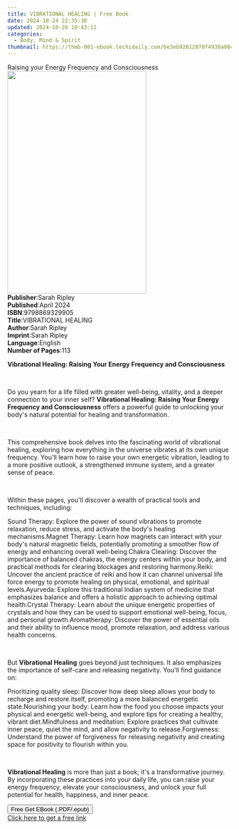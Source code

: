 ```yaml
---
title: VIBRATIONAL HEALING | Free Book
date: 2024-10-24 22:35:38
updated: 2024-10-26 10:43:11
categories:
  - Body, Mind & Spirit
thumbnail: https://thmb-001-ebook.techidaily.com/6e3eb92612070f4930a084b50fc86dad92935123ca919d56774d343327756ee2.jpg
---
```

<main id="book-container">
  <div class="flex flex-col">
    <div class="book-brief flex-1 py-6 px-4 sm:p-6 md:py-10 md:px-8">
      <!-- brief-->
      <div class="book-brief-main">
        Raising your Energy Frequency and Consciousness
      </div>
    </div>
    <div
      class="book-meta-info flex-1 grid gap-4 col-start-1 col-end-3 row-start-1 sm:mb-6 sm:grid-cols-4 lg:gap-6 lg:col-start-2 lg:row-end-6 lg:row-span-6 lg:mb-0"
    >
      <div
        class="book-meta-info-left place-content-center mt-4 p-4 text-sm leading-6 col-start-2 col-span-2 dark:text-slate-400"
      >
        <img
          class="w-full h-500 object-cover rounded-lg sm:h-255 sm:col-span-2 lg:col-span-full"
          src="https://img-001-ebook.techidaily.com/32c4a99e4c2b8cc9b4773b4538f6000990041e390604956c20bf6d5ed3486dc6.jpg"
          alt=""
          width="312"
          height="500"
        />
      </div>
      <div
        class="book-meta-info-right mt-2 col-start-1 row-start-2 col-span-3 self-center"
      >
        <!-- meta data  -->
        <div class="flex flex-col px-4 md:px-8">
          <div class="flex-1">
            <strong>Publisher</strong>:<span class="px-2">Sarah Ripley</span>
          </div>
          <div class="flex-1">
            <strong>Published</strong>:<span class="px-2">April 2024</span>
          </div>
          <div class="flex-1">
            <strong>ISBN</strong>:<span class="px-2">9798869329905</span>
          </div>
          <div class="flex-1">
            <strong>Title</strong>:<span class="px-2">VIBRATIONAL HEALING</span>
          </div>
          <div class="flex-1">
            <strong>Author</strong>:<span class="px-2">Sarah Ripley</span>
          </div>
          <div class="flex-1">
            <strong>Imprint</strong>:<span class="px-2">Sarah Ripley</span>
          </div>
          <div class="flex-1">
            <strong>Language</strong>:<span class="px-2">English</span>
          </div>
          <div class="flex-1">
            <strong>Number of Pages</strong>:<span class="px-2">113</span>
          </div>
        </div>
      </div>
    </div>
    <div class="book-description flex-1 py-6 px-4 sm:p-6 md:py-10 md:px-8">
      <div class="book-description-main">
        <div accordion-content="" id="description">
          <p>
            <strong
              >Vibrational Healing: Raising Your Energy Frequency and
              Consciousness</strong
            >
          </p>
          <p><br /></p>
          <p>
            Do you yearn for a life filled with greater well-being, vitality,
            and a deeper connection to your inner self?
            <strong
              >Vibrational Healing: Raising Your Energy Frequency and
              Consciousness</strong
            >
            offers a powerful guide to unlocking your body's natural potential
            for healing and transformation.
          </p>
          <p><br /></p>
          <p>
            This comprehensive book delves into the fascinating world of
            vibrational healing, exploring how everything in the universe
            vibrates at its own unique frequency. You'll learn how to raise your
            own energetic vibration, leading to a more positive outlook, a
            strengthened immune system, and a greater sense of peace.
          </p>
          <p><br /></p>
          <p>
            Within these pages, you'll discover a wealth of practical tools and
            techniques, including:
          </p>
          Sound Therapy: Explore the power of sound vibrations to promote
          relaxation, reduce stress, and activate the body's healing
          mechanisms.Magnet Therapy: Learn how magnets can interact with your
          body's natural magnetic fields, potentially promoting a smoother flow
          of energy and enhancing overall well-being.Chakra Clearing: Discover
          the importance of balanced chakras, the energy centers within your
          body, and practical methods for clearing blockages and restoring
          harmony.Reiki: Uncover the ancient practice of reiki and how it can
          channel universal life force energy to promote healing on physical,
          emotional, and spiritual levels.Ayurveda: Explore this traditional
          Indian system of medicine that emphasizes balance and offers a
          holistic approach to achieving optimal health.Crystal Therapy: Learn
          about the unique energetic properties of crystals and how they can be
          used to support emotional well-being, focus, and personal
          growth.Aromatherapy: Discover the power of essential oils and their
          ability to influence mood, promote relaxation, and address various
          health concerns.
          <p><br /></p>
          <p>
            But <strong>Vibrational Healing</strong> goes beyond just
            techniques. It also emphasizes the importance of self-care and
            releasing negativity. You'll find guidance on:
          </p>
          Prioritizing quality sleep: Discover how deep sleep allows your body
          to recharge and restore itself, promoting a more balanced energetic
          state.Nourishing your body: Learn how the food you choose impacts your
          physical and energetic well-being, and explore tips for creating a
          healthy, vibrant diet.Mindfulness and meditation: Explore practices
          that cultivate inner peace, quiet the mind, and allow negativity to
          release.Forgiveness: Understand the power of forgiveness for releasing
          negativity and creating space for positivity to flourish within you.
          <p><br /></p>
          <p>
            <strong>Vibrational Healing</strong> is more than just a book; it's
            a transformative journey. By incorporating these practices into your
            daily life, you can raise your energy frequency, elevate your
            consciousness, and unlock your full potential for health, happiness,
            and inner peace.
          </p>
        </div>
        <div class="accordion-fader"></div>
      </div>
    </div>
    <div class="book-excerpts flex-1 py-6 px-4 sm:p-6 md:py-10 md:px-8"></div>
    <div
      class="book-about-author flex-1 py-6 px-4 sm:p-6 md:py-10 md:px-8"
    ></div>
    <div class="book-free-get flex-1 py-6 px-4 sm:p-6 md:py-10 md:px-8">
      <button
        id="btn-free-get"
        class="bg-blue-500 hover:bg-blue-700 text-white font-bold py-2 px-4 rounded"
      >
        Free Get EBook (.PDF/.epub)
      </button>
      <div id="countdown-display" class="px-2 text-lg mt-2"></div>
      <a
        id="free-link"
        class="hidden bg-blue-500 hover:bg-blue-700 text-white font-bold py-2 px-4 rounded"
        href="https://www.ebooks.com/en-us/book/211323697/vibrational-healing/sarah-ripley/"
        target="_blank"
        >Click here to get a free link</a
      >
    </div>
    <script>
      let countdownTime = 0;
      let countdownInterval = null;
      document
        .getElementById('btn-free-get')
        .addEventListener('click', startCountdown);
      function startCountdown() {
        countdownTime = new Date().getTime() + 60000 * 3;
        countdownInterval = setInterval(updateCountdown, 1000);
        document.getElementById('btn-free-get').disabled = true;
        document
          .getElementById('btn-free-get')
          .classList.add('bg-gray-500', 'cursor-not-allowed');
      }
      function updateCountdown() {
        let currentTime = new Date().getTime();
        let timeLeft = countdownTime - currentTime;
        let secondsLeft = Math.floor(timeLeft / 1000);
        document.getElementById('countdown-display').innerHTML =
          `Remaining time: ${secondsLeft} seconds.`;
        if (secondsLeft <= 0) {
          clearInterval(countdownInterval);
          document.getElementById('btn-free-get').classList.add('hidden');
          document.getElementById('free-link').classList.remove('hidden');
          document.getElementById('countdown-display').innerHTML = '';
        }
      }
    </script>
  </div>
</main>
